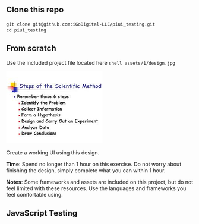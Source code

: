 
## Clone this repo
```shell
git clone git@github.com:iGoDigital-LLC/piui_testing.git
cd piui_testing
```

## From scratch
Use the included project file located here ```shell assets/1/design.jpg ``` 

![Alt text](assets/1/design.jpg?raw=true "Dashboard")

Create a working UI using this design.

**Time**:  Spend no longer than 1 hour on this exercise.   Do not worry about finishing the design, simply complete what you can within 1 hour.  

**Notes**:  Some frameworks and assets are included on this project, but do not feel limited with these resources.  Use the languages and frameworks you feel comfortable using.

## JavaScript Testing

